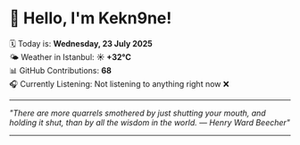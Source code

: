 # 👋 Hello, I'm Kekn9ne!

🗓️ Today is: **Wednesday, 23 July 2025**  
🌤️ Weather in Istanbul: **☀️   +32°C**  
📊 GitHub Contributions: **68**  
🎧 Currently Listening: Not listening to anything right now ❌

---

_"There are more quarrels smothered by just shutting your mouth, and holding it shut, than by all the wisdom in the world. — *Henry Ward Beecher*"_

---
